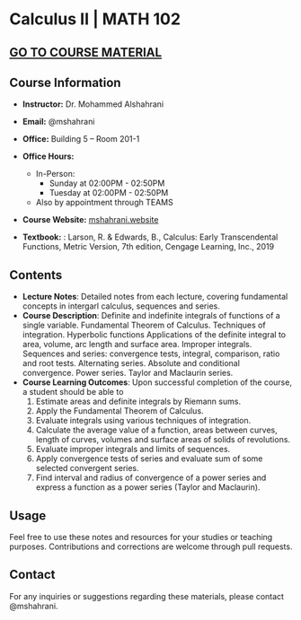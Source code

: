 # Calculus II | MATH 102

## [GO TO COURSE MATERIAL](./docs/MATH102_NOTES.html)


## Course Information

- **Instructor:** Dr. Mohammed Alshahrani
- **Email:** @mshahrani
- **Office:** Building 5 – Room 201-1
- **Office Hours:**
  - In-Person: 
    - Sunday at 02:00PM - 02:50PM
    - Tuesday at 02:00PM - 02:50PM
  - Also by appointment through TEAMS
- **Course Website:** [mshahrani.website](https://mshahrani.website/)

- **Textbook:** : Larson, R. & Edwards, B., Calculus: Early Transcendental Functions, Metric Version, 7th edition, Cengage Learning, Inc., 2019

## Contents

- **Lecture Notes**: Detailed notes from each lecture, covering fundamental concepts in intergarl calculus, sequences and series.
- **Course Description**: Definite and indefinite integrals of functions of a single variable. Fundamental Theorem of Calculus. Techniques of integration. Hyperbolic functions Applications of the definite integral to area, volume, arc length and surface area. Improper integrals. Sequences and series: convergence tests, integral, comparison, ratio and root tests. Alternating series. Absolute and conditional convergence. Power series. Taylor and Maclaurin series. 
- **Course Learning Outcomes**: Upon successful completion of the course, a student should be able to
  1. Estimate areas and definite integrals by Riemann sums.
  1. Apply the Fundamental Theorem of Calculus.
  2. Evaluate integrals using various techniques of integration.
  3. Calculate the average value of a function, areas between curves, length of curves, volumes and surface areas of solids of revolutions.
   4. Evaluate improper integrals and limits of sequences.
   5. Apply convergence tests of series and evaluate sum of some selected convergent series.
   6. Find interval and radius of convergence of a power series and express a function as a power series (Taylor and Maclaurin). 
## Usage

Feel free to use these notes and resources for your studies or teaching purposes. Contributions and corrections are welcome through pull requests.


## Contact

For any inquiries or suggestions regarding these materials, please contact @mshahrani.

